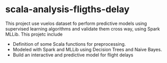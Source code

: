 # scala-analysis-fligths-delay

This project use vuelos dataset fo perform predictive models using supervised learning algorithms and validate them cross way,  using Spark MLLib. This projetc include
* Definition of some Scala functions for preprocessing.
* Modeled with Spark and MLLib using Decision Trees and Naive Bayes.
* Build an interactive and predictive model for flight delays
